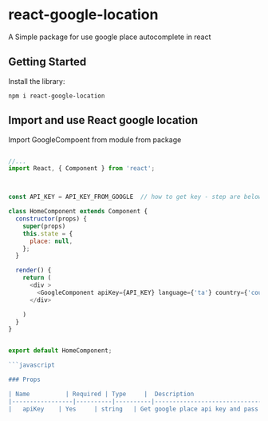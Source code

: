# react-google-location
A Simple package for use google place autocomplete in react
## Getting Started
Install the library:

```` npm i react-google-location ````

## Import and use React google location
Import GoogleCompoent from module from package 

```javascript import { GoogleComponent } from 'react-google-location' 

//... 
import React, { Component } from 'react';



const API_KEY = API_KEY_FROM_GOOGLE  // how to get key - step are below

class HomeComponent extends Component {
  constructor(props) {
    super(props)
    this.state = {
      place: null,
    };
  }

  render() {
    return (
      <div >
        <GoogleComponent apiKey={API_KEY} language={'ta'} country={'country:in'} onChange={(e) => { this.setState({ place: e }) }} />
      </div>

    )
  } 
}


export default HomeComponent;

```javascript

### Props

| Name          | Required | Type     |  Description                                                                                                                  |
|-----------------|----------|----------|------------------------------------------------------------------------------------------------------------------------------|
|   apiKey    | Yes     | string   | Get google place api key and pass as a string . if key is invalid or empty result will be not found                                                                 |



